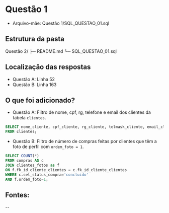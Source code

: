 # Questão 1

- Arquivo-mãe: Questão 1/SQL_QUESTAO_01.sql

## Estrutura da pasta
Questão 2/
├─ README.md
└─ SQL_QUESTAO_01.sql

## Localização das respostas
- Questão A: Linha 52
- Questão B: Linha 163

## O que foi adicionado?
- Questão A: 
Filtro de nome, cpf, rg, telefone e email dos clientes da tabela `clientes`.
```sql
SELECT nome_cliente, cpf_cliente, rg_cliente, telmask_cliente, email_cliente 
FROM clientes;
```

- Questão B: 
Filtro de número de compras feitas por clientes que têm a foto de perfil com `ordem_foto = 1`.
```sql
SELECT COUNT(*) 
FROM compras AS c 
JOIN clientes_fotos as f 
ON f.fk_id_cliente_clientes = c.fk_id_cliente_clientes 
WHERE c.sel_status_compra='concluido' 
AND f.ordem_foto=1;
```

## Fontes:
--
